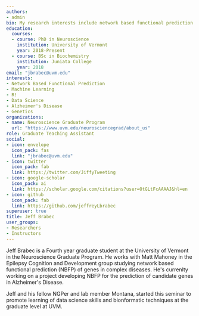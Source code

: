 ```yaml
---
authors:
- admin
bio: My research interests include network based functional prediction of disease genes. Currently my research focuses on Alzheimer's disease. 
education:
  courses:
  - course: PhD in Neuroscience
    institution: University of Vermont
    year: 2018-Present
  - course: BSc in Biochemistry
    institution: Juniata College
    year: 2018
email: "jbrabec@uvm.edu"
interests:
- Network Based Functional Prediction
- Machine Learning
- R!
- Data Science
- Alzheimer's Disease
- Genetics
organizations:
- name: Neuroscience Graduate Program
  url: "https://www.uvm.edu/neurosciencegrad/about_us"
role: Graduate Teaching Assistant
social:
- icon: envelope
  icon_pack: fas
  link: "jbrabec@uvm.edu"
- icon: twitter
  icon_pack: fab
  link: https://twitter.com/JiffyTweeting
- icon: google-scholar
  icon_pack: ai
  link: https://scholar.google.com/citations?user=OtGLtFcAAAAJ&hl=en
- icon: github
  icon_pack: fab
  link: https://github.com/jeffreyLbrabec
superuser: true
title: Jeff Brabec
user_groups:
- Researchers
- Instructors
---
```


Jeff Brabec is a Fourth year graduate student at the University of Vermont in the Neuroscience Graduate Program. He works with Matt Mahoney in the Epilepsy Cognition and Development group studying network based functional prediction (NBFP) of genes in complex diseases. He's currenlty working on a project developing NBFP for the prediction of candidate genes in Alzheimer's Disease.

Jeff and his fellow NGPer and lab member Montana, started this seminar to promote learning of data science skills and bionformatic techniques at the graduate level at UVM. 